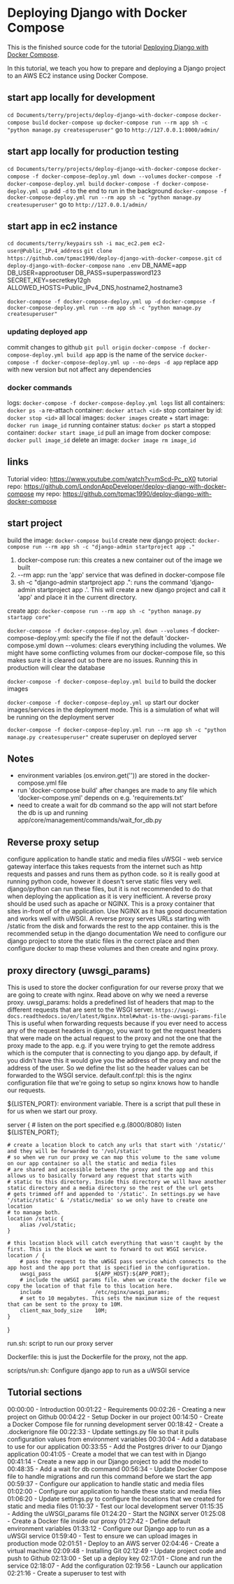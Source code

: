 # Deploying Django with Docker Compose

This is the finished source code for the tutorial [Deploying Django with Docker Compose](https://londonappdeveloper.com/deploying-django-with-docker-compose/).

In this tutorial, we teach you how to prepare and deploying a Django project to an AWS EC2 instance using Docker Compose.


## start app locally for development
`cd Documents/terry/projects/deploy-django-with-docker-compose`
`docker-compose build`
`docker-compose up`
`docker-compose run --rm app sh -c "python manage.py createsuperuser"`
go to `http://127.0.0.1:8000/admin/`

## start app locally for production testing
`cd Documents/terry/projects/deploy-django-with-docker-compose`
`docker-compose -f docker-compose-deploy.yml down --volumes`
`docker-compose -f docker-compose-deploy.yml build`
`docker-compose -f docker-compose-deploy.yml up` add `-d` to the end to run in the background
`docker-compose -f docker-compose-deploy.yml run --rm app sh -c "python manage.py createsuperuser"`
go to `http://127.0.0.1/admin/`

## start app in ec2 instance
`cd documents/terry/keypairs`
`ssh -i mac_ec2.pem ec2-user@Public_IPv4_address`
`git clone https://github.com/tpmac1990/deploy-django-with-docker-compose.git`
`cd deploy-django-with-docker-compose`
`nano .env`
DB_NAME=app   
DB_USER=approotuser
DB_PASS=superpassword123
SECRET_KEY=secretkey12gh
ALLOWED_HOSTS=Public_IPv4_DNS,hostname2,hostname3

`docker-compose -f docker-compose-deploy.yml up -d`
`docker-compose -f docker-compose-deploy.yml run --rm app sh -c "python manage.py createsuperuser"`

### updating deployed app
commit changes to github
`git pull origin`
`docker-compose -f docker-compose-deploy.yml build app` app is the name of the service
`docker-compose -f docker-compose-deploy.yml up --no-deps -d app` replace app with new version but not affect any dependencies

### docker commands
logs: `docker-compose -f docker-compose-deploy.yml logs`
list all containers: `docker ps -a`
re-attach container: `docker attach <id>`
stop container by id: `docker stop <id>`
all local images: `docker images`
create + start image: `docker run image_id`
running container status: `docker ps`
start a stopped container: `docker start image_id`
pull an image from docker compose: `docker pull image_id`
delete an image: `docker image rm image_id`


## links
Tutorial video: https://www.youtube.com/watch?v=mScd-Pc_pX0
tutorial repo: https://github.com/LondonAppDeveloper/deploy-django-with-docker-compose
my repo: https://github.com/tpmac1990/deploy-django-with-docker-compose


## start project
build the image: `docker-compose build`
create new django project: `docker-compose run --rm app sh -c "django-admin startproject app ."`

1. docker-compose run: this creates a new container out of the image we built
2. --rm app: run the 'app' service that was defined in docker-compose file
3. sh -c "django-admin startproject app .": runs the command 'django-admin startproject app .'. This will 
    create a new django project and call it 'app' and place it in the current directory.

create app: `docker-compose run --rm app sh -c "python manage.py startapp core"`

`docker-compose -f docker-compose-deploy.yml down --volumes`
-f docker-compose-deploy.yml: specify the file if not the default 'docker-compose.yml
down --volumes: clears everything including the volumes. We might have some conflicting volumes from our docker-compose file, 
    so this makes sure it is cleared out so there are no issues. Running this in production will clear the database

`docker-compose -f docker-compose-deploy.yml build` to build the docker images

`docker-compose -f docker-compose-deploy.yml up` start our docker images/services in the deployment mode. This is a simulation
of what will be running on the deployment server

`docker-compose -f docker-compose-deploy.yml run --rm app sh -c "python manage.py createsuperuser"` create superuser on deployed server


## Notes
- environment variables (os.environ.get('')) are stored in the docker-compose.yml file
- run 'docker-compose build' after changes are made to any file which 'docker-compose.yml' depends on e.g. 'requirements.txt' 
- need to create a wait for db command so the app will not start before the db is up and running app/core/management/commands/wait_for_db.py


## Reverse proxy setup
configure application to handle static and media files
uWSGI - web service gateway interface
this takes requests from the internet such as http requests and passes and runs them as python code. 
so it is really good at running python code, however it doesn't serve static files very well.
django/python can run these files, but it is not recommended to do that when deploying the application
as it is very inefficient.
A reverse proxy should be used such as apache or NGINX. This is a proxy container that sites in-front of 
of the application. Use NGINX as it has good documentation and works well with uWSGI.
A reverse proxy serves URLs starting with /static from the disk and forwards the rest to the app container.
this is the recommended setup in the django documentation
We need to configure our django project to store the static files in the correct place and then configure
docker to map these volumes and then create and nginx proxy.

## proxy directory (uwsgi_params)
This is used to store the docker configuration for our reverse proxy that we are going to create with nginx. Read above on why we need a
reverse proxy. 
uwsgi_params: holds a predefined list of headers that map to the different requests that are sent to the WSGI server.
`https://uwsgi-docs.readthedocs.io/en/latest/Nginx.html#what-is-the-uwsgi-params-file`
This is useful when forwarding requests because if you ever need to access any of the request headers in django, you want to get the 
request headers that were made on the actual request to the proxy and not the one that the proxy made to the app. e.g. if you were trying to 
get the remote address which is the computer that is connecting to you django app. by default, if you didn't have this it would give you the 
address of the proxy and not the address of the user. So we define the list so the header values can be forwarded to the WSGI service.
default.conf.tpl: this is the nginx configuration file that we're going to setup so nginx knows how to handle our requests.

${LISTEN_PORT}:  environment variable. There is a script that pull these in for us when we start our proxy.

server {
    # listen on the port specified e.g.(8000/8080)
    listen ${LISTEN_PORT};

    # create a location block to catch any urls that start with '/static/' and they will be forwarded to '/vol/static'
    # so when we run our proxy we can map this volume to the same volume on our app container so all the static and media files 
    # are shared and accessible between the proxy and the app and this allows us to basically forward any request that starts with 
    # static to this directory. Inside this directory we will have another static directory and a media directory so the rest of the url gets 
    # gets trimmed off and appended to '/static'. In settings.py we have '/static/static' & '/static/media' so we only have to create one location
    # to manage both.
    location /static {
        alias /vol/static;
    }

    # this location block will catch everything that wasn't caught by the first. This is the block we want to forward to out WSGI service.
    location / {
        # pass the request to the uWSGI pass service which connects to the app host and the app port that is specified in the configuration.
        uwsgi_pass              ${APP_HOST}:${APP_PORT};
        # include the uWSGI params file. when we create the docker file we copy the location of that file to this location here.
        include                 /etc/nginx/uwsgi_params;
        # set to 10 megabytes. This sets the maximum size of the request that can be sent to the proxy to 10M.
        client_max_body_size    10M;
    }
}

run.sh: script to run our proxy server

Dockerfile: this is just the Dockerfile for the proxy, not the app.

scripts/run.sh: Configure django app to run as a uWSGI service



## Tutorial sections
00:00:00 - Introduction 
00:01:22 - Requirements
00:02:26 - Creating a new project on Github 
00:04:22 - Setup Docker in our project
00:14:50 - Create a Docker Compose file for running development server
00:18:42 - Create a .dockerignore file
00:22:33 - Update settings.py file so that it pulls configuration values from environment variables 
00:30:04 - Add a database to use for our application 
00:33:55 - Add the Postgres driver to our Django application 
00:41:05 - Create a model that we can test with in Django  
00:41:14 - Create a new app in our Django project to add the model to
00:48:35 - Add a wait for db command
00:56:34 - Update Docker Compose file to handle migrations and run this command before we start the app
00:59:37 - Configure our application to handle static and media files
01:02:00 - Configure our application to handle these static and media  files
01:06:20 - Update settings.py to configure the locations that we created for static and media files 
01:10:37 - Test our local development server
01:15:35 - Adding the uWSGI_params file 
01:24:20 - Start the NGINX server
01:25:08 - Create a Docker file inside our proxy 
01:27:42 - Define default environment variables 
01:33:12 - Configure our Django app to run as a uWSGI service
01:59:40 - Test to ensure we can upload images in production mode 
02:01:51 - Deploy to an AWS server 
02:04:46 - Create a virtual machine 
02:09:48 - Installing Git
02:12:49 - Update project code and push to Github
02:13:00 - Set up a deploy key 
02:17:01 - Clone and run the service 
02:18:07 - Add the configuration 
02:19:56 - Launch our application 
02:21:16 - Create a superuser to test with